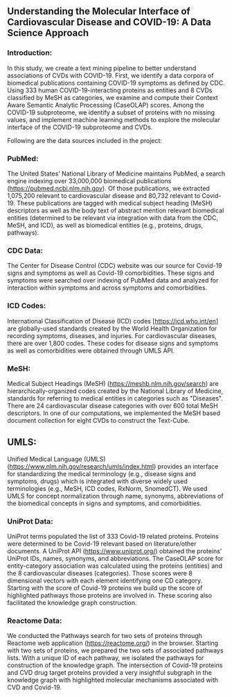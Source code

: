 ## Understanding the Molecular Interface of Cardiovascular Disease and COVID-19: A Data Science Approach

### Introduction: 

In this study, we create a text mining pipeline to better understand associations of CVDs with COVID-19. First, we identify a data corpora of biomedical publications containing COVID-19 symptoms as defined by CDC. Using 333 human COVID-19-interacting proteins as entities and 8 CVDs classified by MeSH as categories, we examine and compute their Context Aware Semantic Analytic Processing (CaseOLAP) scores. Among the COVID-19 subproteome, we identify a subset of proteins with no missing values, and implement machine learning methods to explore the molecular interface of the COVID-19 subproteome and CVDs. 

Following are the data sources included in the project:

### PubMed: 
The United States’ National Library of Medicine maintains PubMed, a search engine indexing over 33,000,000 biomedical publications (https://pubmed.ncbi.nlm.nih.gov). Of those publications, we extracted 1,075,200 relevant to cardiovascular disease and  80,732 relevant to Covid-19.  These publications are tagged with medical subject heading (MeSH) descriptors as well as the body text of abstract mention relevant biomedical entities (determined to be relevant via integration with data from the CDC, MeSH, and ICD), as well as biomedical entities (e.g., proteins, drugs, pathways). 
 
### CDC Data:
The Center for Disease Control (CDC) website was our source for Covid-19 signs and symptoms as well as Covid-19 comorbidities. These signs and symptoms were searched over indexing of  PubMed data and analyzed for interaction within symptoms and across symptoms and comorbidities.

### ICD Codes: 
International Classification of Disease (ICD) codes [https://icd.who.int/en] are globally-used standards created by the World Health Organization for recording symptoms, diseases, and injuries. For cardiovascular diseases, there are over 1,800 codes. These codes for disease signs and symptoms as well as comorbidities were obtained through UMLS API. 

### MeSH: 
Medical Subject Headings (MeSH) (https://meshb.nlm.nih.gov/search) are hierarchically-organized codes created by the National Library of Medicine,  standards for referring to medical entities in categories such as "Diseases". There are 24 cardiovascular disease categories with over 600 total MeSH descriptors. In one of our computations, we implemented the MeSH based document collection for eight CVDs to construct the Text-Cube. 
		

## UMLS: 
Unified Medical Language (UMLS) (https://www.nlm.nih.gov/research/umls/index.html) provides an interface for standardizing the medical terminology (e.g., disease signs and symptoms, drugs) which is integrated with diverse widely used terminologies (e.g., MeSH, ICD codes, RxNorm, SnomedCT). We used UMLS for concept normalization through name, synonyms, abbreviations of the biomedical concepts in signs and symptoms, and comorbidities.


### UniProt Data:
UniProt terms populated the list of 333 Covid-19 related proteins. Proteins were determined to be Covid-19 relevant based on literature/other documents. A UniProt API (https://www.uniprot.org/) obtained the proteins’ UniProt IDs, names, synonyms, and abbreviations. The CaseOLAP score for entity-category association was calculated using the proteins (entities) and the 8 cardiovascular diseases (categories). Those scores were 8 dimensional vectors with each element identifying one CD category.  Starting with the score of Covid-19 proteins we build up the score of highlighted pathways those proteins are involved in.  These scoring also facilitated the knowledge graph construction. 

 
### Reactome Data: 
We conducted the Pathways search for two sets of proteins through Reactome web application (https://reactome.org/) in the browser. Starting with two sets of proteins, we prepared the two sets of associated pathways lists. With a unique ID of each pathway, we isolated the pathways for construction of the knowledge graph. The intersection of Covid-19 proteins and CVD drug target proteins provided a very insightful subgraph in the knowledge graph with highlighted molecular mechanisms associated with CVD and Covid-19.



